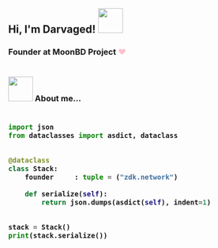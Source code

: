 <h2> Hi, I'm Darvaged! <img src="https://media.giphy.com/media/l1J9rgKXAD9BpO1sk/giphy.gif" width="50"></h2>

### Founder at MoonBD Project <font color="pink"> </em> :heart: </font>
#
### <img src="https://media.giphy.com/media/l1J9w5fqmQ3qEBOdW/giphy.gif" width="50"> About me...  

<h3>
    
```python
​
import json
from dataclasses import asdict, dataclass


@dataclass
class Stack:
    founder     : tuple = ("zdk.network")

    def serialize(self):
        return json.dumps(asdict(self), indent=1)


stack = Stack()
print(stack.serialize())
​
```
</h3>

